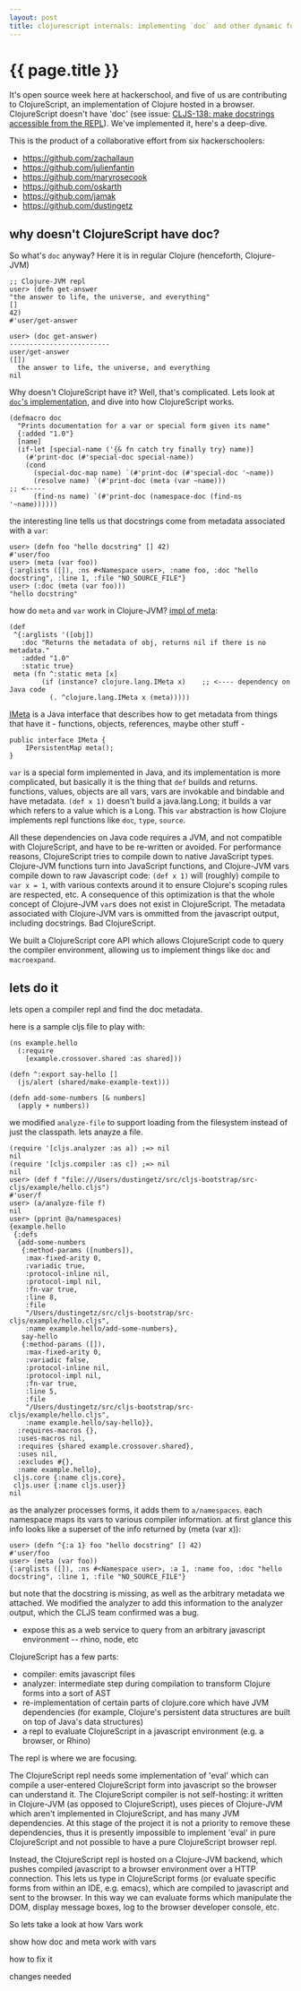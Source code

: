 ```yaml
---
layout: post
title: clojurescript internals: implementing `doc` and other dynamic functionality
---
```


# {{ page.title }}

It's open source week here at hackerschool, and five of us are contributing to ClojureScript, an implementation of Clojure hosted in a browser. ClojureScript doesn't have 'doc' (see issue: [CLJS-138: make docstrings accessible from the REPL](http://dev.clojure.org/jira/browse/CLJS-138)). We've implemented it, here's a deep-dive.

This is the product of a collaborative effort from six hackerschoolers:

* https://github.com/zachallaun
* https://github.com/julienfantin
* https://github.com/maryrosecook
* https://github.com/oskarth
* https://github.com/jamak
* https://github.com/dustingetz

## why doesn't ClojureScript have doc?

So what's `doc` anyway? Here it is in regular Clojure (henceforth, Clojure-JVM)

    ;; Clojure-JVM repl
    user> (defn get-answer
    "the answer to life, the universe, and everything"
    []
    42)
    #'user/get-answer

    user> (doc get-answer)
    -------------------------
    user/get-answer
    ([])
      the answer to life, the universe, and everything
    nil

Why doesn't ClojureScript have it? Well, that's complicated. Lets look at [`doc`'s implementation](https://github.com/clojure/clojure/blob/clojure-1.4.0/src/clj/clojure/repl.clj#L120), and dive into how ClojureScript works.

```
(defmacro doc
  "Prints documentation for a var or special form given its name"
  {:added "1.0"}
  [name]
  (if-let [special-name ('{& fn catch try finally try} name)]
    (#'print-doc (#'special-doc special-name))
    (cond
      (special-doc-map name) `(#'print-doc (#'special-doc '~name))
      (resolve name) `(#'print-doc (meta (var ~name)))                       ;; <-----
      (find-ns name) `(#'print-doc (namespace-doc (find-ns '~name))))))
```

the interesting line tells us that docstrings come from metadata associated with a `var`:

```
user> (defn foo "hello docstring" [] 42)
#'user/foo
user> (meta (var foo))
{:arglists ([]), :ns #<Namespace user>, :name foo, :doc "hello docstring", :line 1, :file "NO_SOURCE_FILE"}
user> (:doc (meta (var foo)))
"hello docstring"
```

how do `meta` and `var` work in Clojure-JVM? [impl of meta](https://github.com/clojure/clojure/blob/clojure-1.4.0/src/clj/clojure/repl.clj#L120):

```
(def
 ^{:arglists '([obj])
   :doc "Returns the metadata of obj, returns nil if there is no metadata."
   :added "1.0"
   :static true}
 meta (fn ^:static meta [x]
        (if (instance? clojure.lang.IMeta x)    ;; <---- dependency on Java code
          (. ^clojure.lang.IMeta x (meta)))))
```

[IMeta](https://github.com/clojure/clojure/blob/clojure-1.4.0/src/jvm/clojure/lang/IMeta.java ) is a Java interface that describes how to get metadata from things that have it - functions, objects, references, maybe other stuff -

```
public interface IMeta {
    IPersistentMap meta();
}
```

`var` is a special form implemented in Java, and its implementation is more complicated, but basically it is the thing that `def` builds and returns. functions, values, objects are all vars, vars are invokable and bindable and have metadata. `(def x 1)` doesn't build a java.lang.Long; it builds a var which refers to a value which is a Long. This `var` abstraction is how Clojure implements repl functions like `doc`, `type`, `source`.

All these dependencies on Java code requires a JVM, and not compatible with ClojureScript, and have to be re-written or avoided. For performance reasons, ClojureScript tries to compile down to native JavaScript types. Clojure-JVM functions turn into JavaScript functions, and Clojure-JVM vars compile down to raw Javascript code: `(def x 1)` will (roughly) compile to `var x = 1`, with various contexts around it to ensure Clojure's scoping rules are respected, etc. A consequence of this optimization is that the whole concept of Clojure-JVM `var`s does not exist in ClojureScript. The metadata associated with Clojure-JVM vars is ommitted from the javascript output, including docstrings. Bad ClojureScript.

We built a ClojureScript core API which allows ClojureScript code to query the compiler environment, allowing us to implement things like `doc` and `macroexpand`.

## lets do it

lets open a compiler repl and find the doc metadata.

here is a sample cljs file to play with:

```
(ns example.hello
  (:require
    [example.crossover.shared :as shared]))

(defn ^:export say-hello []
  (js/alert (shared/make-example-text)))

(defn add-some-numbers [& numbers]
  (apply + numbers))
```

we modified `analyze-file` to support loading from the filesystem instead of just the classpath. lets anayze a file.

```
(require '[cljs.analyzer :as a]) ;=> nil
nil
(require '[cljs.compiler :as c]) ;=> nil
nil
user> (def f "file:///Users/dustingetz/src/cljs-bootstrap/src-cljs/example/hello.cljs")
#'user/f
user> (a/analyze-file f)
nil
user> (pprint @a/namespaces)
{example.hello
 {:defs
  {add-some-numbers
   {:method-params ([numbers]),
    :max-fixed-arity 0,
    :variadic true,
    :protocol-inline nil,
    :protocol-impl nil,
    :fn-var true,
    :line 8,
    :file
    "/Users/dustingetz/src/cljs-bootstrap/src-cljs/example/hello.cljs",
    :name example.hello/add-some-numbers},
   say-hello
   {:method-params ([]),
    :max-fixed-arity 0,
    :variadic false,
    :protocol-inline nil,
    :protocol-impl nil,
    :fn-var true,
    :line 5,
    :file
    "/Users/dustingetz/src/cljs-bootstrap/src-cljs/example/hello.cljs",
    :name example.hello/say-hello}},
  :requires-macros {},
  :uses-macros nil,
  :requires {shared example.crossover.shared},
  :uses nil,
  :excludes #{},
  :name example.hello},
 cljs.core {:name cljs.core},
 cljs.user {:name cljs.user}}
nil
```

as the analyzer processes forms, it adds them to `a/namespaces`. each namespace maps its vars to various compiler information. at first glance this info looks like a superset of the info returned by (meta (var x)):

```
user> (defn ^{:a 1} foo "hello docstring" [] 42)
#'user/foo
user> (meta (var foo))
{:arglists ([]), :ns #<Namespace user>, :a 1, :name foo, :doc "hello docstring", :line 1, :file "NO_SOURCE_FILE"}
```

but note that the docstring is missing, as well as the arbitrary metadata we attached. We modified the analyzer to add this information to the analyzer output, which the CLJS team confirmed was a bug.

* expose this as a web service to query from an arbitrary javascript environment -- rhino, node, etc



ClojureScript has a few parts:

* compiler: emits javascript files
* analyzer: intermediate step during compilation to transform Clojure forms into a sort of AST
* re-implementation of certain parts of clojure.core which have JVM dependencies (for example, Clojure's persistent data structures are built on top of Java's data structures)
* a repl to evaluate ClojureScript in a javascript environment (e.g. a browser, or Rhino)

The repl is where we are focusing.





The ClojureScript repl needs some implementation of 'eval' which can compile a user-entered ClojureScript form into javascript so the browser can understand it. The ClojureScript compiler is not self-hosting: it written in Clojure-JVM (as opposed to ClojureScript), uses pieces of Clojure-JVM which aren't implemented in ClojureScript, and has many JVM dependencies. At this stage of the project it is not a priority to remove these dependencies, thus it is presently impossible to implement 'eval' in pure ClojureScript and not possible to have a pure ClojureScript browser repl.

Instead, the ClojureScript repl is hosted on a Clojure-JVM backend, which pushes compiled javascript to a browser environment over a HTTP connection. This lets us type in ClojureScript forms (or evaluate specific forms from within an IDE, e.g. emacs), which are compiled to javascript and sent to the browser. In this way we can evaluate forms which manipulate the DOM, display message boxes, log to the browser developer console, etc.


So lets take a look at how Vars work

show how doc and meta work with vars

how to fix it

changes needed
